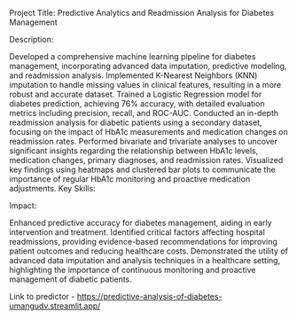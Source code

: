Project Title: Predictive Analytics and Readmission Analysis for Diabetes Management

Description:

Developed a comprehensive machine learning pipeline for diabetes management, incorporating advanced data imputation, predictive modeling, and readmission analysis. 
Implemented K-Nearest Neighbors (KNN) imputation to handle missing values in clinical features, resulting in a more robust and accurate dataset.
Trained a Logistic Regression model for diabetes prediction, achieving 76% accuracy, with detailed evaluation metrics including precision, recall, and ROC-AUC. 
Conducted an in-depth readmission analysis for diabetic patients using a secondary dataset, focusing on the impact of HbA1c measurements and medication changes on readmission rates. 
Performed bivariate and trivariate analyses to uncover significant insights regarding the relationship between HbA1c levels, medication changes, primary diagnoses, and readmission rates. 
Visualized key findings using heatmaps and clustered bar plots to communicate the importance of regular HbA1c monitoring and proactive medication adjustments. Key Skills:

Impact:

Enhanced predictive accuracy for diabetes management, aiding in early intervention and treatment. 
Identified critical factors affecting hospital readmissions, providing evidence-based recommendations for improving patient outcomes and reducing healthcare costs. 
Demonstrated the utility of advanced data imputation and analysis techniques in a healthcare setting, highlighting the importance of continuous monitoring and proactive management of diabetic patients.

Link to predictor - https://predictive-analysis-of-diabetes-umangudv.streamlit.app/
